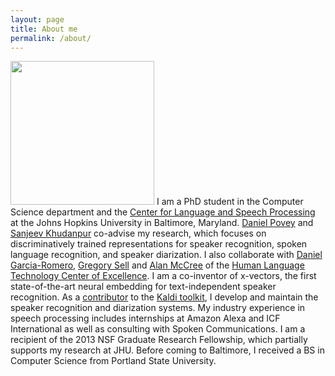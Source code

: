 ```yaml
---
layout: page
title: About me
permalink: /about/
---
```

<img alt="" width="230" height="230" class="avatar width-full rounded-2" src="https://avatars2.githubusercontent.com/u/5439976?s=460&amp;v=4"> I am a PhD student in the Computer Science department and the <a href="https://www.clsp.jhu.edu" target="_blank">Center for Language and Speech Processing</a> at the Johns Hopkins University
in Baltimore, Maryland.
<a href="http://www.danielpovey.com/" target="_blank">Daniel Povey</a> and <a href="https://www.clsp.jhu.edu/faculty-pages/sanjeev" target="_blank">Sanjeev Khudanpur</a> co-advise my research, which focuses on discriminatively trained representations for speaker recognition, spoken language recognition, and speaker diarization.
I also collaborate with <a href="https://sites.google.com/site/dgromeroweb/" target="_blank">Daniel Garcia-Romero</a>, <a href="https://hltcoe.jhu.edu/faculty/greg-sell/" target="_blank">Gregory Sell</a> and <a href="https://www.clsp.jhu.edu/people/affiliated-faculty/alan-mccree-2" target="_blank">Alan McCree</a> of the <a href="https://hltcoe.jhu.edu" target="_blank">Human Language Technology Center of Excellence</a>.
I am a co-inventor of x-vectors, the first state-of-the-art neural embedding for text-independent speaker recognition.
As a <a href="https://github.com/kaldi-asr/kaldi/graphs/contributors">contributor</a> to the <a href="http://kaldi-asr.org" target="_blank">Kaldi toolkit</a>, I develop and maintain the speaker recognition and diarization systems.
My industry experience in speech processing includes internships at Amazon Alexa and ICF International as well as consulting with Spoken Communications.
I am a recipient of the 2013 NSF Graduate Research Fellowship, which partially supports my research at JHU.
Before coming to Baltimore, I received a BS in Computer Science from Portland State University.
